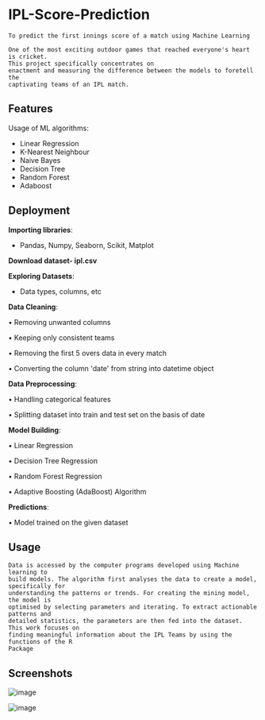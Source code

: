 
# IPL-Score-Prediction
```
To predict the first innings score of a match using Machine Learning

One of the most exciting outdoor games that reached everyone's heart is cricket.
This project specifically concentrates on
enactment and measuring the difference between the models to foretell the
captivating teams of an IPL match.
```
## Features

Usage of ML algorithms: 
- Linear Regression
- K-Nearest Neighbour
- Naive Bayes
- Decision Tree
- Random Forest
- Adaboost 

## Deployment

**Importing libraries**:
- Pandas, Numpy, Seaborn, Scikit, Matplot

**Download dataset- ipl.csv**

**Exploring Datasets**:



- Data types, columns, etc

**Data Cleaning**:

• Removing unwanted columns

• Keeping only consistent teams

• Removing the first 5 overs data in every match

• Converting the column 'date' from string into datetime object


**Data Preprocessing**: 

• Handling categorical features

• Splitting dataset into train and test set on the basis of date


**Model Building**:

• Linear Regression

• Decision Tree Regression

• Random Forest Regression

• Adaptive Boosting (AdaBoost) Algorithm

**Predictions**:

• Model trained on the given dataset


## Usage

```
Data is accessed by the computer programs developed using Machine learning to
build models. The algorithm first analyses the data to create a model, specifically for
understanding the patterns or trends. For creating the mining model, the model is
optimised by selecting parameters and iterating. To extract actionable patterns and
detailed statistics, the parameters are then fed into the dataset. This work focuses on
finding meaningful information about the IPL Teams by using the functions of the R
Package

```


## Screenshots

![image](https://user-images.githubusercontent.com/93257735/204596938-bca08589-d3d8-4423-a033-645b77965593.png)

![image](https://user-images.githubusercontent.com/93257735/204597015-bd88e1c5-dd1b-4d57-9532-f6c36952d3da.png)
